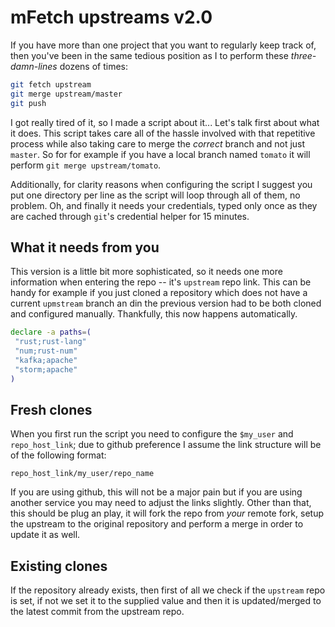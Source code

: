 # mFetch upstreams v2.0

If you have more than one project that you want to regularly keep track of, then you've 
been in the same tedious position as I to perform these *three-damn-lines* dozens of times:
 
 ```sh
 git fetch upstream
 git merge upstream/master
 git push
 ```
 
I got really tired of it, so I made a script about it... Let's talk first about what it does. 
This script takes care all of the hassle involved with that repetitive process while also taking 
care to merge the *correct* branch and not just `master`. So for for example if you have a local 
branch named `tomato` it will perform `git merge upstream/tomato`.

Additionally, for clarity reasons when configuring the script I suggest you put one directory per 
line as the script will loop through all of them, no problem. Oh, and finally it needs your 
credentials, typed only once as they are cached through `git`'s credential helper for 15 minutes. 
 
## What it needs from you
 
This version is a little bit more sophisticated, so it needs one more information when entering the 
repo -- it's `upstream` repo link. This can be handy for example if you just cloned a repository which
does not have a current `upmstream` branch an din the previous version had to be both cloned and
configured manually. Thankfully, this now happens automatically.
 
 ```sh
 declare -a paths=(
  "rust;rust-lang"
  "num;rust-num"
  "kafka;apache"
  "storm;apache"
 )
 ```
 
 ## Fresh clones
 
 When you first run the script you need to configure the `$my_user` and `repo_host_link`; due to github
 preference I assume the link structure will be of the following format:
 
 ```
 repo_host_link/my_user/repo_name
 ```
 
 If you are using github, this will not be a major pain but if you are using another service you may
 need to adjust the links slightly. Other than that, this should be plug an play, it will fork the repo
 from *your* remote fork, setup the upstream to the original repository and perform a merge in order
 to update it as well.
 
 ## Existing clones
 
 If the repository already exists, then first of all we check if the `upstream` repo is set, if not
 we set it to the supplied value and then it is updated/merged to the latest commit from the upstream repo.